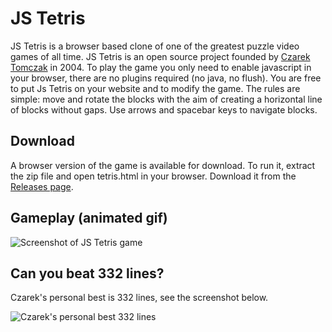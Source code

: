 # JS Tetris

JS Tetris is a browser based clone of one of the greatest
puzzle video games of all time. JS Tetris is an open source project
founded by
[Czarek Tomczak](https://drive.google.com/file/d/17xmoT5Z_zTHkVclqPzrs2aAV64Uiu7fh/view)
in 2004. To play the game you only need to enable javascript
in your browser, there are no plugins required (no java,
no flush). You are free to put Js Tetris on your website
and to modify the game. The rules are simple: move and rotate the
blocks with the aim of creating a horizontal line of blocks
without gaps. Use arrows and spacebar keys to navigate blocks.


## Download

A browser version of the game is available for download. To run it, extract the
zip file and open tetris.html in your browser. Download it from
the [Releases page](../../releases).


## Gameplay (animated gif)

![Screenshot of JS Tetris game](https://raw.githubusercontent.com/cztomczak/jstetris/master/screenshots/Tetris_basic_game2.gif)


## Can you beat 332 lines?

Czarek's personal best is 332 lines, see the screenshot below.

![Czarek's personal best 332 lines](https://raw.githubusercontent.com/cztomczak/jstetris/master/screenshots/czarek-pb-332-lines.png)

